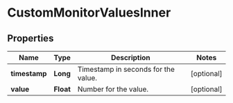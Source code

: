 
# CustomMonitorValuesInner

## Properties
Name | Type | Description | Notes
------------ | ------------- | ------------- | -------------
**timestamp** | **Long** | Timestamp in seconds for the value. |  [optional]
**value** | **Float** | Number for the value. |  [optional]




